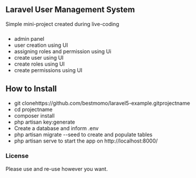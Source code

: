 ## Laravel User Management System

Simple mini-project created during live-coding

###

- admin panel
- user creation using UI
- assigning roles and permission using Ui
- create user using UI
- create roles using UI
- create permissions using UI

## How to Install

- git clonehttps://github.com/bestmomo/laravel5-example.gitprojectname
- cd projectname
- composer install
- php artisan key:generate
- Create a database and inform .env
- php artisan migrate --seed to create and      populate tables
- php artisan serve to start the app on http://localhost:8000/


### License

Please use and re-use however you want.
